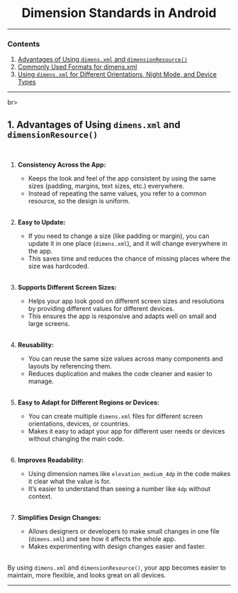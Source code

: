 <h1 align="center" > 
Dimension Standards in Android  
</h1>

<hr>

### Contents
1. [Advantages of Using `dimens.xml` and `dimensionResource()`](#1-advantages-of-using-dimensxml-and-dimensionresource)
2. [Commonly Used Formats for dimens.xml](#2-commonly-used-formats-for-dimensxml)
3. [Using `dimens.xml` for Different Orientations, Night Mode, and Device Types](#3-using-dimensxml-for-different-orientations-night-mode-and-device-types)

<hr>

br>
<!-- ------------ 1. Advantages ------------ -->

## 1. Advantages of Using `dimens.xml` and `dimensionResource()`
<br>

1. **Consistency Across the App:**
    - Keeps the look and feel of the app consistent by using the same sizes (padding, margins, text sizes, etc.) everywhere.
    - Instead of repeating the same values, you refer to a common resource, so the design is uniform.

    <br>

2. **Easy to Update:**
    - If you need to change a size (like padding or margin), you can update it in one place (`dimens.xml`), and it will change everywhere in the app.
    - This saves time and reduces the chance of missing places where the size was hardcoded.

    <br>

3. **Supports Different Screen Sizes:**
    - Helps your app look good on different screen sizes and resolutions by providing different values for different devices.
    - This ensures the app is responsive and adapts well on small and large screens.

    <br>

4. **Reusability:**
    - You can reuse the same size values across many components and layouts by referencing them.
    - Reduces duplication and makes the code cleaner and easier to manage.

    <br>

5. **Easy to Adapt for Different Regions or Devices:**
    - You can create multiple `dimens.xml` files for different screen orientations, devices, or countries.
    - Makes it easy to adapt your app for different user needs or devices without changing the main code.

    <br>

6. **Improves Readability:**
    - Using dimension names like `elevation_medium_4dp` in the code makes it clear what the value is for.
    - It’s easier to understand than seeing a number like `4dp` without context.

    <br>

7. **Simplifies Design Changes:**
    - Allows designers or developers to make small changes in one file (`dimens.xml`) and see how it affects the whole app.
    - Makes experimenting with design changes easier and faster.

    <br>

By using `dimens.xml` and `dimensionResource()`, your app becomes easier to maintain, more flexible, and looks great on all devices.

<hr>

<br>

<br>
